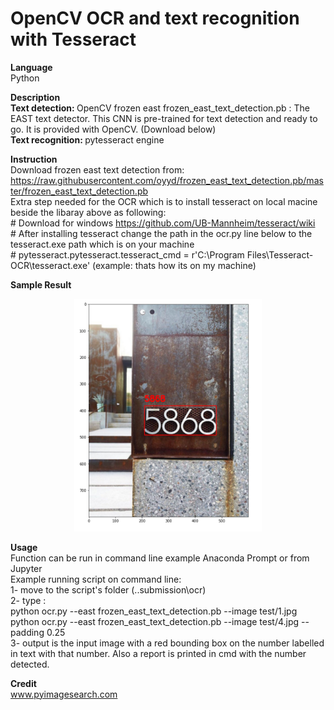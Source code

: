 # OpenCV OCR and text recognition with Tesseract

<b>Language</b><br>
Python

<b>Description</b><br>
<b>Text detection: </b>OpenCV frozen east
frozen_east_text_detection.pb : The EAST text detector. This CNN  is pre-trained for text detection and ready to go. It is provided with OpenCV. (Download below) <br>
<b>Text recognition: </b> pytesseract engine

<b>Instruction</b><br>
Download frozen east text detection from: <br>
https://raw.githubusercontent.com/oyyd/frozen_east_text_detection.pb/master/frozen_east_text_detection.pb <br>
Extra step needed for the OCR which is to install tesseract on local macine beside the libaray above as following: <br>
	# Download for windows https://github.com/UB-Mannheim/tesseract/wiki <br>
	# After installing tesseract change the path in the ocr.py line below to the tesseract.exe path which is on your machine <br>
	# pytesseract.pytesseract.tesseract_cmd = r'C:\Program Files\Tesseract-OCR\tesseract.exe'  (example: thats how its on my machine) <br>
	

<b>Sample Result</b>
<br><center>
<img src="https://github.com/tgalala/Simple-OCR/blob/master/images/sample.png?raw=true" width="300">
</center>


<b>Usage</b><br>
Function can be run in command line example Anaconda Prompt or from Jupyter<br>
Example running script on command line:<br>
	1- move to the script's folder (..submission\ocr) <br>
	2- type :<br>
		python ocr.py --east frozen_east_text_detection.pb --image test/1.jpg   <br>
		python ocr.py --east frozen_east_text_detection.pb --image test/4.jpg --padding 0.25 <br>
	3- output is the input image with a red bounding box on the number labelled in text with that number. Also a report is printed in cmd with the number detected. 
  
  
<b>Credit</b><br>
www.pyimagesearch.com
